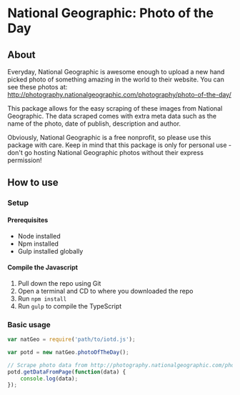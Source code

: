 # National Geographic: Photo of the Day

## About

Everyday, National Geographic is awesome enough to upload a new hand picked photo of something amazing in the world to their website. You can see these photos at:
http://photography.nationalgeographic.com/photography/photo-of-the-day/

This package allows for the easy scraping of these images from National Geographic. The data scraped comes with extra meta data such as the name of the photo, date of publish, description and author.

Obviously, National Geographic is a free nonprofit, so please use this package with care. Keep in mind that this package is only for personal use - don't go hosting National Geographic photos without their express permission!

## How to use

### Setup

#### Prerequisites

- Node installed
- Npm installed
- Gulp installed globally

#### Compile the Javascript

1. Pull down the repo using Git
2. Open a terminal and CD to where you downloaded the repo
3. Run `npm install`
4. Run `gulp` to compile the TypeScript

### Basic usage

```javascript
var natGeo = require('path/to/iotd.js');

var potd = new natGeo.photoOfTheDay();

// Scrape photo data from http://photography.nationalgeographic.com/photography/photo-of-the-day/.
potd.getDataFromPage(function(data) {
    console.log(data);
});
```